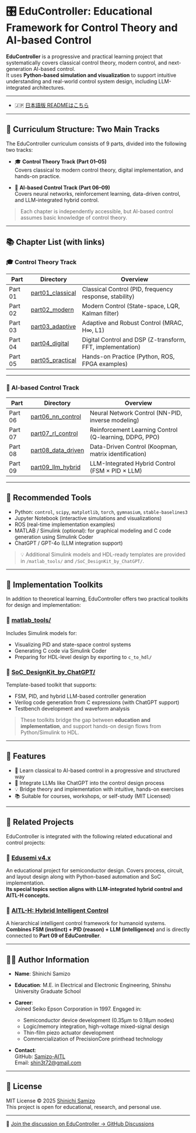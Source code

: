 # 🎛️ EduController: Educational Framework for Control Theory and AI-based Control

**EduController** is a progressive and practical learning project that systematically covers classical control theory, modern control, and next-generation AI-based control.  
It uses **Python-based simulation and visualization** to support intuitive understanding and real-world control system design, including LLM-integrated architectures.

---

- 🇯🇵 [日本語版 READMEはこちら](./README.md)

---

## 🧭 Curriculum Structure: Two Main Tracks

The EduController curriculum consists of 9 parts, divided into the following two tracks:

- 🎓 **Control Theory Track (Part 01–05)**  
  Covers classical to modern control theory, digital implementation, and hands-on practice.

- 🤖 **AI-based Control Track (Part 06–09)**  
  Covers neural networks, reinforcement learning, data-driven control, and LLM-integrated hybrid control.

> Each chapter is independently accessible, but AI-based control assumes basic knowledge of control theory.

---

## 📚 Chapter List (with links)

### 🎓 Control Theory Track

| Part | Directory | Overview |
|------|-----------|----------|
| Part 01 | [part01_classical](./part01_classical/) | Classical Control (PID, frequency response, stability) |
| Part 02 | [part02_modern](./part02_modern/) | Modern Control (State-space, LQR, Kalman filter) |
| Part 03 | [part03_adaptive](./part03_adaptive/) | Adaptive and Robust Control (MRAC, H∞, L1) |
| Part 04 | [part04_digital](./part04_digital/) | Digital Control and DSP (Z-transform, FFT, implementation) |
| Part 05 | [part05_practical](./part05_practical/) | Hands-on Practice (Python, ROS, FPGA examples) |

---

### 🤖 AI-based Control Track

| Part | Directory | Overview |
|------|-----------|----------|
| Part 06 | [part06_nn_control](./part06_nn_control/) | Neural Network Control (NN-PID, inverse modeling) |
| Part 07 | [part07_rl_control](./part07_rl_control/) | Reinforcement Learning Control (Q-learning, DDPG, PPO) |
| Part 08 | [part08_data_driven](./part08_data_driven/) | Data-Driven Control (Koopman, matrix identification) |
| Part 09 | [part09_llm_hybrid](./part09_llm_hybrid/) | LLM-Integrated Hybrid Control (FSM × PID × LLM) |

---

## 🔧 Recommended Tools

- Python: `control`, `scipy`, `matplotlib`, `torch`, `gymnasium`, `stable-baselines3`
- Jupyter Notebook (interactive simulations and visualizations)
- ROS (real-time implementation examples)
- MATLAB / Simulink (optional): for graphical modeling and C code generation using Simulink Coder
- ChatGPT / GPT-4o (LLM integration support)

> 💡 Additional Simulink models and HDL-ready templates are provided in `/matlab_tools/` and `/SoC_DesignKit_by_ChatGPT/`.

---

## 🔩 Implementation Toolkits

In addition to theoretical learning, EduController offers two practical toolkits for design and implementation:

### 🔹 [matlab_tools/](./matlab_tools/)  
Includes Simulink models for:
- Visualizing PID and state-space control systems
- Generating C code via Simulink Coder
- Preparing for HDL-level design by exporting to `c_to_hdl/`

### 🔹 [SoC_DesignKit_by_ChatGPT/](./SoC_DesignKit_by_ChatGPT/)  
Template-based toolkit that supports:
- FSM, PID, and hybrid LLM-based controller generation
- Verilog code generation from C expressions (with ChatGPT support)
- Testbench development and waveform analysis

> These toolkits bridge the gap between **education and implementation**, and support hands-on design flows from Python/Simulink to HDL.

---

## 🚀 Features

- 🔁 Learn classical to AI-based control in a progressive and structured way  
- 🧠 Integrate LLMs like ChatGPT into the control design process  
- 💡 Bridge theory and implementation with intuitive, hands-on exercises  
- 📚 Suitable for courses, workshops, or self-study (MIT Licensed)

---

## 🔗 Related Projects

EduController is integrated with the following related educational and control projects:

### 🧩 [Edusemi v4.x](https://github.com/Samizo-AITL/Edusemi-v4x)  
An educational project for semiconductor design. Covers process, circuit, and layout design along with Python-based automation and SoC implementation.  
**Its special topics section aligns with LLM-integrated hybrid control and AITL-H concepts.**

### 🤖 [AITL-H: Hybrid Intelligent Control](https://github.com/Samizo-AITL/AITL-H)  
A hierarchical intelligent control framework for humanoid systems.  
**Combines FSM (instinct) + PID (reason) + LLM (intelligence)** and is directly connected to **Part 09 of EduController**.

---

## 🧑‍🔬 Author Information

- **Name**: Shinichi Samizo  
- **Education**: M.E. in Electrical and Electronic Engineering, Shinshu University Graduate School  

- **Career**:  
  Joined Seiko Epson Corporation in 1997. Engaged in:  
  - Semiconductor device development (0.35μm to 0.18μm nodes)  
  - Logic/memory integration, high-voltage mixed-signal design  
  - Thin-film piezo actuator development  
  - Commercialization of PrecisionCore printhead technology  

- **Contact**:  
  GitHub: [Samizo-AITL](https://github.com/Samizo-AITL)  
  Email: [shin3t72@gmail.com](mailto:shin3t72@gmail.com)

---

## 🔖 License

MIT License © 2025 [Shinichi Samizo](https://github.com/Samizo-AITL)  
This project is open for educational, research, and personal use.

---

💬 [Join the discussion on EduController → GitHub Discussions](https://github.com/Samizo-AITL/EduController/discussions)
